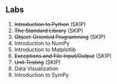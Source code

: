## Labs

1. ~~Introduction to Python~~ (SKIP)
2. ~~The Standard Library~~ (SKIP)
3. ~~Object-Oriented Programming~~ (SKIP)
4. Introduction to NumPy
5. Introduction to Matplotlib
6. ~~Exceptions and File Input/Output~~ (SKIP)
7. ~~Unit Testing~~ (SKIP)
8. Data Visualization
9. Introduction to SymPy

